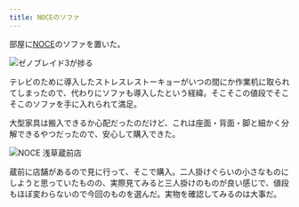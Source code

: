 ```yaml
---
title: NOCEのソファ
---
```

部屋に[NOCE](https://www.noce.co.jp/)のソファを置いた。

![](https://lh6.googleusercontent.com/-hYa3165P83OZ3e2vZzqA_T0H29tTGk28z31zMn9-kOUZasydnTMYrO-ExJhOeo9vW8oA_hliCr7GaEqAG28PX4dod6FEosABM5mgK05NFXmVVAdp0LM3_EKHVC3jddIs4x0YqSDldJyMC9SDwou2ykRoc6CETIUUTnuWtxmGrfSL-foSY3iBSSYbuiL1Q "ゼノブレイド3が捗る")

テレビのために導入したストレスレストーキョーがいつの間にか作業机に取られてしまったので、代わりにソファも導入したという経緯。そこそこの値段でそこそこのソファを手に入れられて満足。

大型家具は搬入できるか心配だったのだけど、これは座面・背面・脚と細かく分解できるやつだったので、安心して購入できた。

![](https://lh4.googleusercontent.com/jwt55PPZ7r4tyqLl4O6qHdvyqxH-CJUsRF12cFpWss_OHKNpj7HijVR6QnqUMXrOvP-lBAtEUgI6UZB4El7AA-auI3JeZwGG86j8Ouk7P0lQnUEwWzRh_eZldO8lQontzrsshNcereM83Lau52_Q0joqpy5_MQsNBFDf-7jJgNsCJ3md1-OPdGm3cRiD1A "NOCE 浅草蔵前店")

蔵前に店舗があるので見に行って、そこで購入。二人掛けぐらいの小さなものにしようと思っていたものの、実際見てみると三人掛けのものが良い感じで、値段もほぼ変わらないので今回のものを選んだ。実物を確認してみるのは大事だ。
